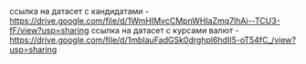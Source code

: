 ссылка на датасет с кандидатами  - https://drive.google.com/file/d/1WmHIMvcCMpnWHIaZmq7lhAi--TCU3-fF/view?usp=sharing
ссылка на датасет с курсами валют - https://drive.google.com/file/d/1mbIauFadGSk0drghpl6hdII5-oT54fC_/view?usp=sharing